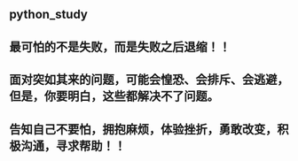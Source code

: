 ## python_study
##
## 最可怕的不是失败，而是失败之后退缩！！

## 面对突如其来的问题，可能会惶恐、会排斥、会逃避，但是，你要明白，这些都解决不了问题。
## 告知自己不要怕，拥抱麻烦，体验挫折，勇敢改变，积极沟通，寻求帮助！！
